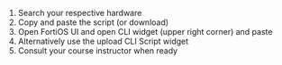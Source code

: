 1) Search your respective hardware
2) Copy and paste the script (or download)
3) Open FortiOS UI and open CLI widget (upper right corner) and paste
4) Alternatively use the upload CLI Script widget
5) Consult your course instructor when ready
